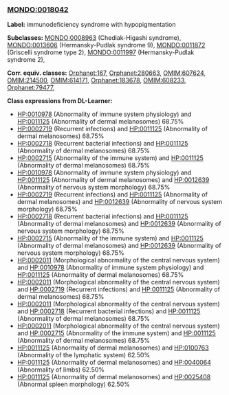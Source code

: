 
### [MONDO:0018042](http://purl.obolibrary.org/obo/MONDO_0018042)
**Label:** immunodeficiency syndrome with hypopigmentation

**Subclasses:** [MONDO:0008963](http://purl.obolibrary.org/obo/MONDO_0008963) (Chediak-Higashi syndrome), [MONDO:0013606](http://purl.obolibrary.org/obo/MONDO_0013606) (Hermansky-Pudlak syndrome 9), [MONDO:0011872](http://purl.obolibrary.org/obo/MONDO_0011872) (Griscelli syndrome type 2), [MONDO:0011997](http://purl.obolibrary.org/obo/MONDO_0011997) (Hermansky-Pudlak syndrome 2), 

**Corr. equiv. classes:** [Orphanet:167](http://www.orpha.net/ORDO/Orphanet_167), [Orphanet:280663](http://www.orpha.net/ORDO/Orphanet_280663), [OMIM:607624](http://purl.obolibrary.org/obo/OMIM_607624), [OMIM:214500](http://purl.obolibrary.org/obo/OMIM_214500), [OMIM:614171](http://purl.obolibrary.org/obo/OMIM_614171), [Orphanet:183678](http://www.orpha.net/ORDO/Orphanet_183678), [OMIM:608233](http://purl.obolibrary.org/obo/OMIM_608233), [Orphanet:79477](http://www.orpha.net/ORDO/Orphanet_79477), 

**Class expressions from DL-Learner:**

- [HP:0010978](http://purl.obolibrary.org/obo/HP_0010978) (Abnormality of immune system physiology) and [HP:0011125](http://purl.obolibrary.org/obo/HP_0011125) (Abnormality of dermal melanosomes) 68.75%
- [HP:0002719](http://purl.obolibrary.org/obo/HP_0002719) (Recurrent infections) and [HP:0011125](http://purl.obolibrary.org/obo/HP_0011125) (Abnormality of dermal melanosomes) 68.75%
- [HP:0002718](http://purl.obolibrary.org/obo/HP_0002718) (Recurrent bacterial infections) and [HP:0011125](http://purl.obolibrary.org/obo/HP_0011125) (Abnormality of dermal melanosomes) 68.75%
- [HP:0002715](http://purl.obolibrary.org/obo/HP_0002715) (Abnormality of the immune system) and [HP:0011125](http://purl.obolibrary.org/obo/HP_0011125) (Abnormality of dermal melanosomes) 68.75%
- [HP:0010978](http://purl.obolibrary.org/obo/HP_0010978) (Abnormality of immune system physiology) and [HP:0011125](http://purl.obolibrary.org/obo/HP_0011125) (Abnormality of dermal melanosomes) and [HP:0012639](http://purl.obolibrary.org/obo/HP_0012639) (Abnormality of nervous system morphology) 68.75%
- [HP:0002719](http://purl.obolibrary.org/obo/HP_0002719) (Recurrent infections) and [HP:0011125](http://purl.obolibrary.org/obo/HP_0011125) (Abnormality of dermal melanosomes) and [HP:0012639](http://purl.obolibrary.org/obo/HP_0012639) (Abnormality of nervous system morphology) 68.75%
- [HP:0002718](http://purl.obolibrary.org/obo/HP_0002718) (Recurrent bacterial infections) and [HP:0011125](http://purl.obolibrary.org/obo/HP_0011125) (Abnormality of dermal melanosomes) and [HP:0012639](http://purl.obolibrary.org/obo/HP_0012639) (Abnormality of nervous system morphology) 68.75%
- [HP:0002715](http://purl.obolibrary.org/obo/HP_0002715) (Abnormality of the immune system) and [HP:0011125](http://purl.obolibrary.org/obo/HP_0011125) (Abnormality of dermal melanosomes) and [HP:0012639](http://purl.obolibrary.org/obo/HP_0012639) (Abnormality of nervous system morphology) 68.75%
- [HP:0002011](http://purl.obolibrary.org/obo/HP_0002011) (Morphological abnormality of the central nervous system) and [HP:0010978](http://purl.obolibrary.org/obo/HP_0010978) (Abnormality of immune system physiology) and [HP:0011125](http://purl.obolibrary.org/obo/HP_0011125) (Abnormality of dermal melanosomes) 68.75%
- [HP:0002011](http://purl.obolibrary.org/obo/HP_0002011) (Morphological abnormality of the central nervous system) and [HP:0002719](http://purl.obolibrary.org/obo/HP_0002719) (Recurrent infections) and [HP:0011125](http://purl.obolibrary.org/obo/HP_0011125) (Abnormality of dermal melanosomes) 68.75%
- [HP:0002011](http://purl.obolibrary.org/obo/HP_0002011) (Morphological abnormality of the central nervous system) and [HP:0002718](http://purl.obolibrary.org/obo/HP_0002718) (Recurrent bacterial infections) and [HP:0011125](http://purl.obolibrary.org/obo/HP_0011125) (Abnormality of dermal melanosomes) 68.75%
- [HP:0002011](http://purl.obolibrary.org/obo/HP_0002011) (Morphological abnormality of the central nervous system) and [HP:0002715](http://purl.obolibrary.org/obo/HP_0002715) (Abnormality of the immune system) and [HP:0011125](http://purl.obolibrary.org/obo/HP_0011125) (Abnormality of dermal melanosomes) 68.75%
- [HP:0011125](http://purl.obolibrary.org/obo/HP_0011125) (Abnormality of dermal melanosomes) and [HP:0100763](http://purl.obolibrary.org/obo/HP_0100763) (Abnormality of the lymphatic system) 62.50%
- [HP:0011125](http://purl.obolibrary.org/obo/HP_0011125) (Abnormality of dermal melanosomes) and [HP:0040064](http://purl.obolibrary.org/obo/HP_0040064) (Abnormality of limbs) 62.50%
- [HP:0011125](http://purl.obolibrary.org/obo/HP_0011125) (Abnormality of dermal melanosomes) and [HP:0025408](http://purl.obolibrary.org/obo/HP_0025408) (Abnormal spleen morphology) 62.50%


